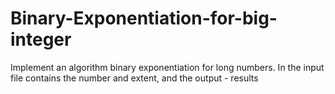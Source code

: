 # Binary-Exponentiation-for-big-integer
Implement an algorithm binary exponentiation for long numbers. In the input file contains the number and extent, and the output - results
